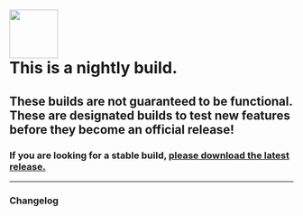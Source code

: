 <h1 align="left">
    <img src="https://raw.githubusercontent.com/ezytdl/ezytdl/main/res/img/heading.png" height="86px"/><br>
    <strong>This is a nightly build.</strong>
</h1>

## These builds are not guaranteed to be functional. These are designated builds to test new features before they become an official release!

### If you are looking for a stable build, [please download the latest release.](https://github.com/ezytdl/ezytdl/releases/latest)

--------------

### Changelog


